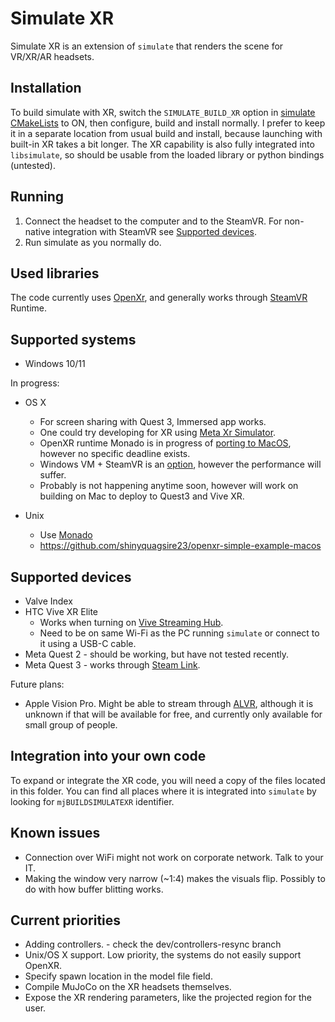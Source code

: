 # Simulate XR

Simulate XR is an extension of `simulate` that renders the scene for VR/XR/AR headsets.


## Installation

To build simulate with XR, switch the `SIMULATE_BUILD_XR` option in [simulate CMakeLists](/simulate/CMakeLists.txt#L56) to ON, then configure, build and install normally. I prefer to keep it in a separate location from usual build and install, because launching with built-in XR takes a bit longer. The XR capability is also fully integrated into `libsimulate`, so should be usable from the loaded library or python bindings (untested).


## Running

1. Connect the headset to the computer and to the SteamVR. For non-native integration with SteamVR see [Supported devices](#supported-devices).
2. Run simulate as you normally do.


## Used libraries

The code currently uses [OpenXr](https://www.khronos.org/OpenXR/), and generally works through [SteamVR](https://store.steampowered.com/app/250820/SteamVR/) Runtime.


## Supported systems

* Windows 10/11

In progress:

* OS X
    * For screen sharing with Quest 3, Immersed app works.
    * One could try developing for XR using [Meta Xr Simulator](https://github.com/Oculus-VR/homebrew-repo/blob/main/meta-xr-simulator.md).
    * OpenXR runtime Monado is in progress of [porting to MacOS](https://gitlab.freedesktop.org/monado/monado/-/issues/318), however no specific deadline exists.
    * Windows VM + SteamVR is an [option](https://www.youtube.com/watch?v=Wzk3nBWMKL8), however the performance will suffer.
    * Probably is not happening anytime soon, however will work on building on Mac to deploy to Quest3 and Vive XR.

* Unix
    * Use [Monado](https://github.com/shinyquagsire23/monado)
    * https://github.com/shinyquagsire23/openxr-simple-example-macos


## Supported devices

* Valve Index
* HTC Vive XR Elite
    - Works when turning on [Vive Streaming Hub](https://www.vive.com/us/solution/vive-streaming/).
    - Need to be on same Wi-Fi as the PC running `simulate` or connect to it using a USB-C cable.
* Meta Quest 2 - should be working, but have not tested recently.
* Meta Quest 3 - works through [Steam Link](https://www.meta.com/experiences/5841245619310585/).

Future plans:
* Apple Vision Pro. Might be able to stream through [ALVR](https://github.com/alvr-org/ALVR), although it is unknown if that will be available for free, and currently only available for small group of people.


## Integration into your own code

To expand or integrate the XR code, you will need a copy of the files located in this folder. You can find all places where it is integrated into `simulate` by looking for `mjBUILDSIMULATEXR` identifier.


## Known issues

* Connection over WiFi might not work on corporate network. Talk to your IT.
* Making the window very narrow (~1:4) makes the visuals flip. Possibly to do with how buffer blitting works.


## Current priorities

* Adding controllers. - check the dev/controllers-resync branch
* Unix/OS X support. Low priority, the systems do not easily support OpenXR.
* Specify spawn location in the model file field.
* Compile MuJoCo on the XR headsets themselves.
* Expose the XR rendering parameters, like the projected region for the user.
